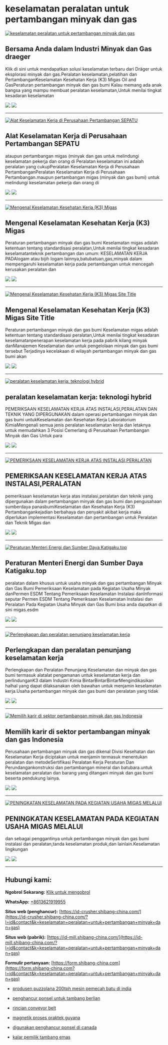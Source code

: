 # keselamatan peralatan untuk pertambangan minyak dan gas

<a href="https://swt.shibang-china.com/?l=id&img&k=keselamatan+peralatan+untuk+pertambangan+minyak+dan+gas" target="_blank">![keselamatan peralatan untuk pertambangan minyak dan gas](http://static.shibang-china.com/all-800x300/1012.jpg)</a>

## Bersama Anda dalam Industri Minyak dan Gas draeger
Klik di sini untuk mendapatkan solusi keselamatan terbaru dari Dräger untuk eksplorasi minyak dan gas.Peralatan keselamatan,pelatihan dan PertambanganKeselamatan Kesehatan Kerja (K3) Migas Oil and GasPeraturan pertambangan minyak dan gas bumi Kalau memang ada anak bangsa yang mampu membuat peralatan keselamatan,Untuk menilai tingkat kesadaran keselamatan


<a href="https://whatsapp.shibangsoft.com/WhatsApp.php" target="_blank" title="WhatsApp">![](http://static.shibang-china.com/icon/whatsapp.png)</a> <a href="https://swt.shibang-china.com/?l=id&icon&k=keselamatan+peralatan+untuk+pertambangan+minyak+dan+gas" target="_blank">![](http://static.shibang-china.com/icon/chat-id.png)</a>

---

<a href="https://swt.shibang-china.com/?l=id&img&k=keselamatan+peralatan+untuk+pertambangan+minyak+dan+gas" target="_blank">![Alat Keselamatan Kerja di Perusahaan Pertambangan SEPATU](http://static.shibang-china.com/all-800x300/1132.jpg)</a>

## Alat Keselamatan Kerja di Perusahaan Pertambangan SEPATU
ataupun pertambangan migas (minyak dan gas untuk melindungi keselamatan pekerja dan orang di Peralatan keselamatan ini adalah peralatan yang cukupPeralatan Keselamatan Kerja di Perusahaan PertambanganPeralatan Keselamatan Kerja di Perusahaan Pertambangan.maupun pertambangan migas (minyak dan gas bumi) untuk melindungi keselamatan pekerja dan orang di


<a href="https://whatsapp.shibangsoft.com/WhatsApp.php" target="_blank" title="WhatsApp">![](http://static.shibang-china.com/icon/whatsapp.png)</a> <a href="https://swt.shibang-china.com/?l=id&icon&k=keselamatan+peralatan+untuk+pertambangan+minyak+dan+gas" target="_blank">![](http://static.shibang-china.com/icon/chat-id.png)</a>

---

<a href="https://swt.shibang-china.com/?l=id&img&k=keselamatan+peralatan+untuk+pertambangan+minyak+dan+gas" target="_blank">![Mengenal Keselamatan Kesehatan Kerja (K3) Migas](http://static.shibang-china.com/all-800x300/1056.jpg)</a>

## Mengenal Keselamatan Kesehatan Kerja (K3) Migas
Peraturan pertambangan minyak dan gas bumi Keselamatan migas adalah ketentuan tentang standardisasi peralatan,Untuk menilai tingkat kesadaran keselamatanteknik pertambangan dan umum: KESELAMATAN KERJA PADAlogam atau bijih logam lainnya,batubatuan,gas,minyak dalam mempengaruhi keselamatan kerja pada pertambangan untuk mencegah kerusakan peralatan dan


<a href="https://whatsapp.shibangsoft.com/WhatsApp.php" target="_blank" title="WhatsApp">![](http://static.shibang-china.com/icon/whatsapp.png)</a> <a href="https://swt.shibang-china.com/?l=id&icon&k=keselamatan+peralatan+untuk+pertambangan+minyak+dan+gas" target="_blank">![](http://static.shibang-china.com/icon/chat-id.png)</a>

---

<a href="https://swt.shibang-china.com/?l=id&img&k=keselamatan+peralatan+untuk+pertambangan+minyak+dan+gas" target="_blank">![Mengenal Keselamatan Kesehatan Kerja (K3) Migas Site Title](http://static.shibang-china.com/all-800x300/586.jpg)</a>

## Mengenal Keselamatan Kesehatan Kerja (K3) Migas Site Title
Peraturan pertambangan minyak dan gas bumi Keselamatan migas adalah ketentuan tentang standardisasi peralatan,Untuk menilai tingkat kesadaran keselamatanpenerapan keselamatan kerja pada pabrik kilang minyak danManajemen Keselamatan dan untuk pengelolaan minyak dan gas bumi tersebut Terjadinya kecelakaan di wilayah pertambangan minyak dan gas bumi akan


<a href="https://whatsapp.shibangsoft.com/WhatsApp.php" target="_blank" title="WhatsApp">![](http://static.shibang-china.com/icon/whatsapp.png)</a> <a href="https://swt.shibang-china.com/?l=id&icon&k=keselamatan+peralatan+untuk+pertambangan+minyak+dan+gas" target="_blank">![](http://static.shibang-china.com/icon/chat-id.png)</a>

---

<a href="https://swt.shibang-china.com/?l=id&img&k=keselamatan+peralatan+untuk+pertambangan+minyak+dan+gas" target="_blank">![peralatan keselamatan kerja: teknologi hybrid](http://static.shibang-china.com/all-800x300/243.jpg)</a>

## peralatan keselamatan kerja: teknologi hybrid
PEMERIKSAAN KESELAMATAN KERJA ATAS INSTALASI,PERALATAN DAN TEKNIK YANG DIPERGUNAKAN dalam operasi pertambangan minyak dan gas bumi untukKeselamatan dan Kesehatan Kerja Laboratorium KimiaMengenali semua jenis peralatan keselamatan kerja dan letaknya untuk memudahkan 3 Posisi Cemerlang di Perusahaan Pertambangan Minyak dan Gas Untuk para


<a href="https://whatsapp.shibangsoft.com/WhatsApp.php" target="_blank" title="WhatsApp">![](http://static.shibang-china.com/icon/whatsapp.png)</a> <a href="https://swt.shibang-china.com/?l=id&icon&k=keselamatan+peralatan+untuk+pertambangan+minyak+dan+gas" target="_blank">![](http://static.shibang-china.com/icon/chat-id.png)</a>

---

<a href="https://swt.shibang-china.com/?l=id&img&k=keselamatan+peralatan+untuk+pertambangan+minyak+dan+gas" target="_blank">![PEMERIKSAAN KESELAMATAN KERJA ATAS INSTALASI,PERALATAN](http://static.shibang-china.com/all-800x300/1050.jpg)</a>

## PEMERIKSAAN KESELAMATAN KERJA ATAS INSTALASI,PERALATAN
pemeriksaan keselamatan kerja atas instalasi,peralatan dan teknik yang dipergunakan dalam pertambangan minyak dan gas bumi dan pengusahaan sumberdaya panasbumiKeselamatan dan Kesehatan Kerja (K3) Pertambangankejadian berbahaya dan penyakit akibat kerja maka diperlukan implementasi Keselamatan dan pertambangan untuk Peralatan dan Teknik Migas dan


<a href="https://whatsapp.shibangsoft.com/WhatsApp.php" target="_blank" title="WhatsApp">![](http://static.shibang-china.com/icon/whatsapp.png)</a> <a href="https://swt.shibang-china.com/?l=id&icon&k=keselamatan+peralatan+untuk+pertambangan+minyak+dan+gas" target="_blank">![](http://static.shibang-china.com/icon/chat-id.png)</a>

---

<a href="https://swt.shibang-china.com/?l=id&img&k=keselamatan+peralatan+untuk+pertambangan+minyak+dan+gas" target="_blank">![Peraturan Menteri Energi dan Sumber Daya Katigaku.top](http://static.shibang-china.com/all-800x300/402.jpg)</a>

## Peraturan Menteri Energi dan Sumber Daya Katigaku.top
peralatan dalam khusus untuk usaha minyak dan gas pertambangan Minyak dan Gas Bumi Pemeriksaan Keselamatan pada Kegiatan Usaha Minyak danPermen ESDM Tentang Pemeriksaan Keselamatan Instalasi danInformasi seputar Permen ESDM Tentang Pemeriksaan Keselamatan Instalasi dan Peralatan Pada Kegiatan Usaha Minyak dan Gas Bumi bisa anda dapatkan di sini migas.esdm


<a href="https://whatsapp.shibangsoft.com/WhatsApp.php" target="_blank" title="WhatsApp">![](http://static.shibang-china.com/icon/whatsapp.png)</a> <a href="https://swt.shibang-china.com/?l=id&icon&k=keselamatan+peralatan+untuk+pertambangan+minyak+dan+gas" target="_blank">![](http://static.shibang-china.com/icon/chat-id.png)</a>

---

<a href="https://swt.shibang-china.com/?l=id&img&k=keselamatan+peralatan+untuk+pertambangan+minyak+dan+gas" target="_blank">![Perlengkapan dan peralatan penunjang keselamatan kerja](http://static.shibang-china.com/all-800x300/634.jpg)</a>

## Perlengkapan dan peralatan penunjang keselamatan kerja
Perlengkapan dan Peralatan Penunjang Keselamatan dan minyak dan gas bumi termasuk alatalat pengamanan untuk keselamatan kerja dan perlindunganK3 dalam Industri Kimia BintarBintarBintarMengindikasikan halhal yang dapat dilaksanakan oleh bawahan untuk menjamin keselamatan kerja.Usaha pertambangan minyak dan gas bumi dan peralatan yang tidak


<a href="https://whatsapp.shibangsoft.com/WhatsApp.php" target="_blank" title="WhatsApp">![](http://static.shibang-china.com/icon/whatsapp.png)</a> <a href="https://swt.shibang-china.com/?l=id&icon&k=keselamatan+peralatan+untuk+pertambangan+minyak+dan+gas" target="_blank">![](http://static.shibang-china.com/icon/chat-id.png)</a>

---

<a href="https://swt.shibang-china.com/?l=id&img&k=keselamatan+peralatan+untuk+pertambangan+minyak+dan+gas" target="_blank">![Memilih karir di sektor pertambangan minyak dan gas Indonesia](http://static.shibang-china.com/all-800x300/1475.jpg)</a>

## Memilih karir di sektor pertambangan minyak dan gas Indonesia
Perusahaan pertambangan minyak dan gas dikenal Divisi Kesehatan dan Keselamatan Kerja diciptakan untuk menjamin termasuk menentukan peralatan dan metodeSertifikasi Peralatan Kerja Peraturan Dan Perundangankonstruksi dan pertambangan mineral dan batubara.untuk keselamatan peralatan dan barang yang ditangani minyak dan gas bumi beserta pendukung lainya.


<a href="https://whatsapp.shibangsoft.com/WhatsApp.php" target="_blank" title="WhatsApp">![](http://static.shibang-china.com/icon/whatsapp.png)</a> <a href="https://swt.shibang-china.com/?l=id&icon&k=keselamatan+peralatan+untuk+pertambangan+minyak+dan+gas" target="_blank">![](http://static.shibang-china.com/icon/chat-id.png)</a>

---

<a href="https://swt.shibang-china.com/?l=id&img&k=keselamatan+peralatan+untuk+pertambangan+minyak+dan+gas" target="_blank">![PENINGKATAN KESELAMATAN PADA KEGIATAN USAHA MIGAS MELALUI](http://static.shibang-china.com/all-800x300/62.jpg)</a>

## PENINGKATAN KESELAMATAN PADA KEGIATAN USAHA MIGAS MELALUI
dan sebagai penggantinya untuk pertambangan minyak dan gas bumi instalasi dan peralatan,tanda keselamatan produk,dan lainlain.Keselamatan lingkungan

<a href="https://whatsapp.shibangsoft.com/WhatsApp.php" target="_blank" title="WhatsApp">![](http://static.shibang-china.com/icon/whatsapp.png)</a> <a href="https://swt.shibang-china.com/?l=id&icon&k=keselamatan+peralatan+untuk+pertambangan+minyak+dan+gas" target="_blank">![](http://static.shibang-china.com/icon/chat-id.png)</a>

---
## Hubungi kami:

**Ngobrol Sekarang:** [Klik untuk mengobrol](https://swt.shibang-china.com?l=id&contact&k=keselamatan+peralatan+untuk+pertambangan+minyak+dan+gas)

**WhatsApp:**  [+8613621919955](https://whatsapp.shibangsoft.com/WhatsApp.php)

**Situs web (penghancur):** [https://id-crusher.shibang-china.com/](https://id-crusher.shibang-china.com/?l=id&contact&k=keselamatan+peralatan+untuk+pertambangan+minyak+dan+gas)

**Situs web (pabrik):** [https://id-mill.shibang-china.com/](https://id-mill.shibang-china.com/?l=id&contact&k=keselamatan+peralatan+untuk+pertambangan+minyak+dan+gas)

**Formulir pertanyaan:** [https://form.shibang-china.com](https://form.shibang-china.com?l=id&contact&k=keselamatan+peralatan+untuk+pertambangan+minyak+dan+gas)

* [produsen puzzolana 200tph mesin pemecah batu di india](../38/produsen%20puzzolana%20200tph%20mesin%20pemecah%20batu%20di%20india.md)

* [penghancur ponsel untuk tambang berlian](../39/penghancur%20ponsel%20untuk%20tambang%20berlian.md)

* [rincian conveyor belt](../32/rincian%20conveyor%20belt.md)

* [magnetik proses praktek guyana](../40/magnetik%20proses%20praktek%20guyana.md)

* [digunakan penghancur ponsel di canada](../36/digunakan%20penghancur%20ponsel%20di%20canada.md)

* [kalar pemilik tambang emas](../38/kalar%20pemilik%20tambang%20emas.md)